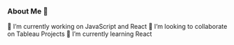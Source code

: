 ### About Me 👋

🔭 I’m currently working on JavaScript and React
👯 I’m looking to collaborate on Tableau Projects
🌱 I’m currently learning React









